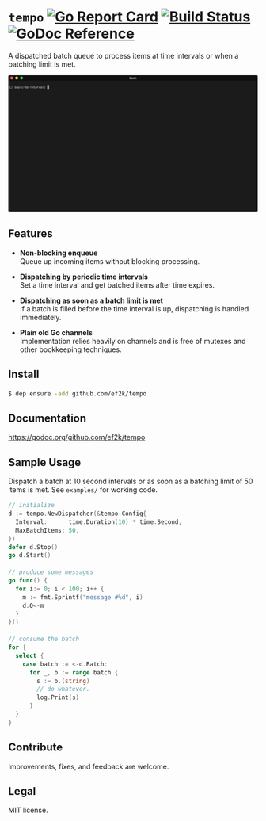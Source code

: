 `tempo` [![Go Report Card](https://goreportcard.com/badge/github.com/ef2k/tempo)](https://goreportcard.com/report/github.com/ef2k/tempo) [![Build Status](https://travis-ci.org/ef2k/tempo.svg?branch=master)](https://travis-ci.org/ef2k/tempo) [![GoDoc Reference](https://img.shields.io/badge/godoc-reference-blue.svg)](https://godoc.org/github.com/ef2k/tempo)
=======
A dispatched batch queue to process items at time intervals or when a batching limit is met.

![3s demo](./examples/basic-3s-interval/tempo-3s.gif)

## Features
- **Non-blocking enqueue** <br> Queue up incoming items without blocking processing.

- **Dispatching by periodic time intervals** <br> Set a time interval and get batched items after time expires.

- **Dispatching as soon as a batch limit is met**<br> If a batch is filled before the time interval is up, dispatching is handled immediately.

- **Plain old Go channels** <br> Implementation relies heavily on channels and is free of mutexes and other bookkeeping techniques.

## Install
```sh
$ dep ensure -add github.com/ef2k/tempo
```

## Documentation
https://godoc.org/github.com/ef2k/tempo

## Sample Usage

Dispatch a batch at 10 second intervals or as soon as a batching limit of 50 items is met.
See `examples/` for working code.

```go
// initialize
d := tempo.NewDispatcher(&tempo.Config{
  Interval:      time.Duration(10) * time.Second,
  MaxBatchItems: 50,
})
defer d.Stop()
go d.Start()

// produce some messages
go func() {
  for i:= 0; i < 100; i++ {
    m := fmt.Sprintf("message #%d", i)
    d.Q<-m
  }
}()

// consume the batch
for {
  select {
    case batch := <-d.Batch:
      for _, b := range batch {
        s := b.(string)
        // do whatever.
        log.Print(s)
      }
  }
}
```

## Contribute
Improvements, fixes, and feedback are welcome.

## Legal
MIT license.
